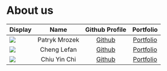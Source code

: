 # About us

Display |     Name     |              Github Profile              | Portfolio 
--------|:------------:|:----------------------------------------:|:---------:
![](https://via.placeholder.com/100.png?text=Photo) | Patryk Mrozek | [Github](https://github.com/patrykmrozek) | [Portfolio](docs/team/patrykmrozek.md)
![](https://via.placeholder.com/100.png?text=Photo) | Cheng Lefan | [Github](https://github.com/W1ndB10w/) | [Portfolio](docs/team/w1ndb10w.md)
![](https://via.placeholder.com/100.png?text=Photo) | Chiu Yin Chi | [Github](https://github.com/ycdaniel326) | [Portfolio](team/ycdaniel326.md)